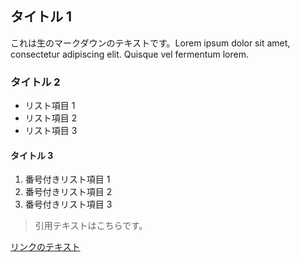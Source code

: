 ## タイトル 1

これは生のマークダウンのテキストです。Lorem ipsum dolor sit amet, consectetur adipiscing elit. Quisque vel fermentum lorem.

### タイトル 2

- リスト項目 1
- リスト項目 2
- リスト項目 3

#### タイトル 3

1. 番号付きリスト項目 1
2. 番号付きリスト項目 2
3. 番号付きリスト項目 3

> 引用テキストはこちらです。

[リンクのテキスト](https://www.example.com)
